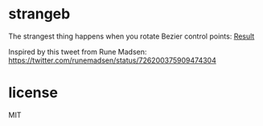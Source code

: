# strangeb

The strangest thing happens when you rotate Bezier control points: [Result](https://anvaka.github.io/strangeb/)

Inspired by this tweet from Rune Madsen: https://twitter.com/runemadsen/status/726200375909474304

# license

MIT
